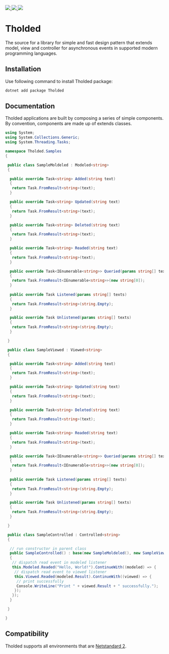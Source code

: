 <p>
 <a href="https://www.nuget.org/packages/Tholded/" alt="Tholded on Nuget">
  <img src="https://img.shields.io/nuget/v/tholded.svg" />
 </a>
 <a href="https://travis-ci.org/walberbeltrame/tholded" alt="Tholded on TravisCI">
  <img src="https://travis-ci.org/walberbeltrame/tholded.svg" />
 </a>
 <a href="http://opensource.org/licenses/MIT" alt="MIT License">
  <img src="https://img.shields.io/github/license/walberbeltrame/tholded.svg" />
 </a>
</p>

# Tholded
The source for a library for simple and fast design pattern that extends model, view and controller for asynchronous events in supported modern programming languages.

## Installation
Use following command to install Tholded package:
```bash
dotnet add package Tholded
```

## Documentation
Tholded applications are built by composing a series of simple components. By convention, components are made up of extends classes.
```csharp
using System;
using System.Collections.Generic;
using System.Threading.Tasks;

namespace Tholded.Samples
{

 public class SampleMoldeled : Modeled<string>
 {

  public override Task<string> Added(string text)
  {
   return Task.FromResult<string>(text);
  }

  public override Task<string> Updated(string text)
  {
   return Task.FromResult<string>(text);
  }

  public override Task<string> Deleted(string text)
  {
   return Task.FromResult<string>(text);
  }

  public override Task<string> Readed(string text)
  {
   return Task.FromResult<string>(text);
  }

  public override Task<IEnumerable<string>> Queried(params string[] texts)
  {
   return Task.FromResult<IEnumerable<string>>(new string[0]);
  }
 
  public override Task Listened(params string[] texts)
  {
   return Task.FromResult<string>(string.Empty);
  }

  public override Task Unlistened(params string[] texts)
  {
   return Task.FromResult<string>(string.Empty);
  }

 }

 public class SampleViewed : Viewed<string>
 {

  public override Task<string> Added(string text)
  {
   return Task.FromResult<string>(text);
  }

  public override Task<string> Updated(string text)
  {
   return Task.FromResult<string>(text);
  }

  public override Task<string> Deleted(string text)
  {
   return Task.FromResult<string>(text);
  }

  public override Task<string> Readed(string text)
  {
   return Task.FromResult<string>(text);
  }

  public override Task<IEnumerable<string>> Queried(params string[] texts)
  {
   return Task.FromResult<IEnumerable<string>>(new string[0]);
  }
 
  public override Task Listened(params string[] texts)
  {
   return Task.FromResult<string>(string.Empty);
  }

  public override Task Unlistened(params string[] texts)
  {
   return Task.FromResult<string>(string.Empty);
  }

 }

 public class SampleControlled : Controlled<string>
 {

  // run constructor in parent class
  public SampleControlled() : base(new SampleMoldeled(), new SampleViewed())
  {
   // dispatch read event in modeled listener
   this.Modeled.Readed("Hello, World!").ContinueWith((modeled) => {
    // dispatch read event to viewed listener
    this.Viewed.Readed(modeled.Result).ContinueWith((viewed) => {
     // print successfully 
     Console.WriteLine("Print " + viewed.Result + " successfully.");
    });
   });
  }

 }

}
```

## Compatibility
Tholded supports all environments that are [Netstandard 2](https://docs.microsoft.com/en-us/dotnet/standard/net-standard).